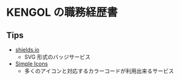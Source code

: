 # KENGOL の職務経歴書

## Tips

- [shields.io](https://shields.io/)
  - SVG 形式のバッジサービス
- [Simple Icons](https://simpleicons.org/)
  - 多くのアイコンと対応するカラーコードが利用出来るサービス
